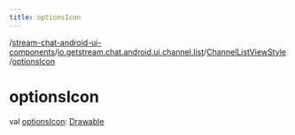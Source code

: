 ```yaml
---
title: optionsIcon
---
```

/[stream-chat-android-ui-components](../../index.md)/[io.getstream.chat.android.ui.channel.list](../index.md)/[ChannelListViewStyle](index.md)/[optionsIcon](optionsIcon.md)  
  
  
  
# optionsIcon  
val [optionsIcon](optionsIcon.md): [Drawable](https://developer.android.com/reference/kotlin/android/graphics/drawable/Drawable.html)
